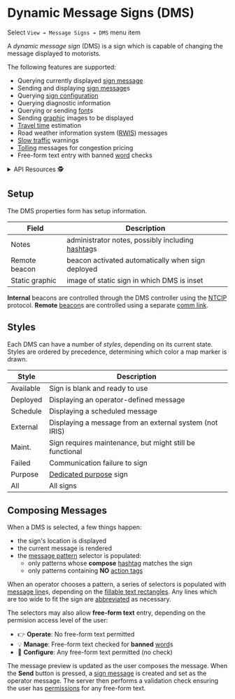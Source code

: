 # Dynamic Message Signs (DMS)

Select `View ➔ Message Signs ➔ DMS` menu item

A _dynamic message sign_ (DMS) is a sign which is capable of changing the
message displayed to motorists.

The following features are supported:

* Querying currently displayed [sign message]
* Sending and displaying [sign message]s
* Querying [sign configuration]
* Querying diagnostic information
* Querying or sending [font]s
* Sending [graphic] images to be displayed
* [Travel time] estimation
* Road weather information system ([RWIS]) messages
* [Slow traffic] warnings
* [Tolling] messages for congestion pricing
* Free-form text entry with banned [word] checks

<details>
<summary>API Resources 🕵️ </summary>

* `iris/dms_message`
* `iris/dms_pub`
* `iris/api/dms` (primary)
* `iris/api/dms/{name}`

| Access       | Primary                                  | Secondary     |
|--------------|------------------------------------------|---------------|
| 👁️  View      | name, location, msg\_current, has_faults | sign\_config, sign\_detail, geo\_loc, msg\_sched, expire\_time, status, pix\_failures |
| 👉 Operate   |                                          | msg\_user     |
| 💡 Manage    | notes                                    | preset, device\_request † |
| 🔧 Configure | controller                               | pin, static\_graphic, beacon |

† _Write only_

Checks of [free-form text] are also affected by the access level.

</details>

## Setup

The DMS properties form has setup information.

Field          | Description
---------------|---------------------------------------------------
Notes          | administrator notes, possibly including [hashtag]s
Remote beacon  | beacon activated automatically when sign deployed
Static graphic | image of static sign in which DMS is inset

**Internal** beacons are controlled through the DMS controller using the [NTCIP]
protocol.  **Remote** [beacon]s are controlled using a separate [comm link].

## Styles

Each DMS can have a number of _styles_, depending on its current state.  Styles
are ordered by precedence, determining which color a map marker is drawn.

Style     | Description
----------|---------------------------------------
Available | Sign is blank and ready to use
Deployed  | Displaying an operator-defined message
Schedule  | Displaying a scheduled message
External  | Displaying a message from an external system (not IRIS)
Maint.    | Sign requires maintenance, but might still be functional
Failed    | Communication failure to sign
Purpose   | [Dedicated purpose] sign
All       | All signs

## Composing Messages

When a DMS is selected, a few things happen:
- the sign's location is displayed
- the current message is rendered
- the [message pattern] selector is populated:
  * only patterns whose **compose** [hashtag] matches the sign
  * only patterns containing **NO** [action tags]

When an operator chooses a pattern, a series of selectors is populated with
[message line]s, depending on the [fillable text rectangles].  Any lines which
are too wide to fit the sign are [abbreviated] as necessary.

The selectors may also allow **free-form text** entry, depending on the
permision access level of the user:

* 👉 **Operate**: No free-form text permitted
* 💡 **Manage**: Free-form text checked for **banned** [word]s
* 🔧 **Configure**: Any free-form text permitted (no check)

The message preview is updated as the user composes the message.  When the
**Send** button is pressed, a [sign message] is created and set as the operator
message.  The server then performs a validation check ensuring the user has
[permissions] for any free-form text.


[abbreviated]: words.html#abbreviation
[action tags]: action_plans.html#dms-action-tags
[beacon]: beacons.html
[comm link]: comm_links.html
[free-form text]: #composing-messages
[dedicated purpose]: hashtags.html#dedicated-purpose
[DMS actions]: action_plans.html#dms-actions
[fillable text rectangles]: message_patterns.html#fillable-text-rectangles
[font]: fonts.html
[graphic]: graphics.html
[hashtag]: hashtags.html
[message line]: message_patterns.html#message-lines
[message pattern]: message_patterns.html
[NTCIP]: protocols.html#ntcip
[permissions]: permissions.html
[rwis]: rwis.html
[sign configuration]: sign_configuration.html
[sign message]: sign_message.html
[Slow traffic]: slow_warning.html
[tolling]: tolling.html
[travel time]: travel_time.html
[word]: words.html
